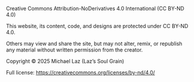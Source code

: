Creative Commons Attribution-NoDerivatives 4.0 International (CC BY-ND 4.0)

This website, its content, code, and designs are protected under CC BY-ND 4.0.

Others may view and share the site, but may not alter, remix, or republish any material without written permission from the creator.

Copyright © 2025 Michael Laz (Laz’s Soul Grain)

Full license: https://creativecommons.org/licenses/by-nd/4.0/
